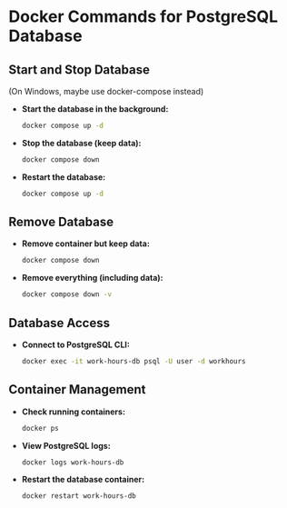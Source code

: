 # Docker Commands for PostgreSQL Database

## Start and Stop Database

(On Windows, maybe use docker-compose instead)

- **Start the database in the background:**
  ```sh
  docker compose up -d
  ```

- **Stop the database (keep data):**
  ```sh
  docker compose down
  ```

- **Restart the database:**
  ```sh
  docker compose up -d
  ```

## Remove Database

- **Remove container but keep data:**
  ```sh
  docker compose down
  ```

- **Remove everything (including data):**
  ```sh
  docker compose down -v
  ```

## Database Access

- **Connect to PostgreSQL CLI:**
  ```sh
  docker exec -it work-hours-db psql -U user -d workhours
  ```

## Container Management

- **Check running containers:**
  ```sh
  docker ps
  ```

- **View PostgreSQL logs:**
  ```sh
  docker logs work-hours-db
  ```

- **Restart the database container:**
  ```sh
  docker restart work-hours-db
  ```
